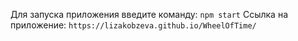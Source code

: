 Для запуска приложения введите команду:  `npm start`
Ссылка на приложение: `https://lizakobzeva.github.io/WheelOfTime/`
